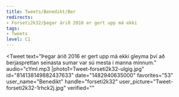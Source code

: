 ```yaml
---
title: Tweets/Benedikt/Ber
redirects:
- Forseti2k32/þegar árið 2016 er gert upp má ekki
tags:
- Tweets
level: C1
---
```


<Tweet
text="Þegar árið 2016 er gert upp má ekki gleyma því að berjasprettan seinasta sumar var sú mesta í manna minnum."
audio="cYmI.mp3
|photo1=Tweet-forseti2k32-ulgig.jpg"
id="814138149882437633"
date="1482940635000"
favorites="53"
user_name="Benedikt"
handle="forseti2k32"
user_picture="Tweet-forseti2k32-1rhck2j.jpg"
verified=""
></Tweet>

